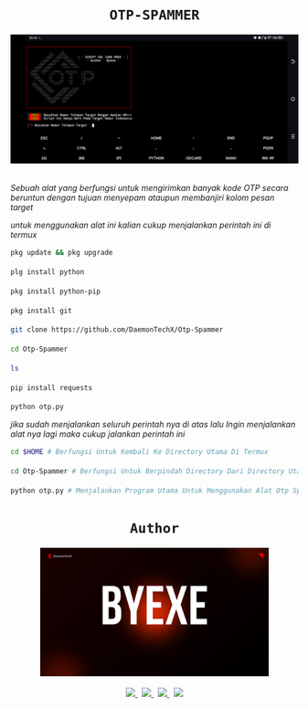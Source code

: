 <h1 align="center"><code>OTP-SPAMMER</code></h1> <p align="center"> <img src="https://github.com/DaemonTechX/Otp-Spammer/blob/main/Screenshot_20251028-204245.png" width="800"><br><br>

_Sebuah alat yang berfungsi untuk mengirimkan banyak kode OTP secara beruntun dengan tujuan menyepam ataupun membanjiri kolom pesan target_

_untuk menggunakan alat ini kalian cukup menjalankan perintah ini di termux_
```bash
pkg update && pkg upgrade

plg install python

pkg install python-pip

pkg install git

git clone https://github.com/DaemonTechX/Otp-Spammer

cd Otp-Spammer

ls

pip install requests

python otp.py
```

_jika sudah menjalankan seluruh perintah nya di atas lalu Ingin menjalankan alat nya lagi maka cukup jalankan perintah ini_
```bash
cd $HOME # Berfungsi Untuk Kembali Ke Directory Utama Di Termux

cd Otp-Spammer # Berfungsi Untuk Berpindah Directory Dari Directory Utama Termux Pindah Ke Directory Otp-Spammer

python otp.py # Menjalankan Program Utama Untuk Menggunakan Alat Otp Spammer
```

<h1 align="center"><code>Author</code></h1>
<p align="center"> <img src="https://github.com/DaemonTechX/email_security/blob/main/Image/Red%20Black%20Modern%20Technology%20Presentation_20251009_054924_0000.png" width="400"><br><br>
    <a href="https://whatsapp.com/channel/0029VbBLBZ80lwgrRDEnyV0v">
      <img src="https://img.shields.io/badge/-WHATSAPP-black?logo=whatsapp&style=for-the-badge">
    </a>
    &nbsp;
    <a href="https://tiktok.com/@by_exe9">
      <img src="https://img.shields.io/badge/-TIKTOK-black?logo=tiktok&style=for-the-badge">
    </a>
    &nbsp;
    <a href="https://www.youtube.com/@ByexeOfficial">
      <img src="https://img.shields.io/badge/-YOUTUBE-black?logo=youtube&style=for-the-badge">
    </a>
    &nbsp;
    <a href="https://github.com/DaemonTechX">
      <img src="https://img.shields.io/badge/-GITHUB-black?logo=github&style=for-the-badge">
    </a>

</p>
